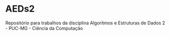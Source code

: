 # AEDs2
Repositório para trabalhos da disciplina Algoritmos e Estruturas de Dados 2 - PUC-MG - Ciência da Computação
